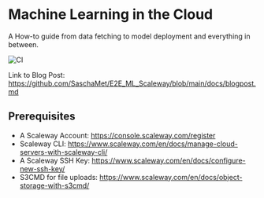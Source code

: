 # Machine Learning in the Cloud
A How-to guide from data fetching to model deployment and everything in between.

![CI](https://github.com/SaschaMet/E2E_ML_Scaleway/workflows/CI/badge.svg?branch=example-pr)

Link to Blog Post: https://github.com/SaschaMet/E2E_ML_Scaleway/blob/main/docs/blogpost.md

## Prerequisites
- A Scaleway Account: https://console.scaleway.com/register
- Scaleway CLI: https://www.scaleway.com/en/docs/manage-cloud-servers-with-scaleway-cli/
- A Scaleway SSH Key: https://www.scaleway.com/en/docs/configure-new-ssh-key/
- S3CMD for file uploads: https://www.scaleway.com/en/docs/object-storage-with-s3cmd/
